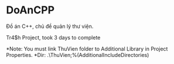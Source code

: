 # DoAnCPP
Đồ án C++, chủ đề quản lý thư viện.

Tr4$h Project, took 3 days to complete

*Note: You must link ThuVien folder to Additional Library in Project Properties.
*Dir: .\ThuVien;%(AdditionalIncludeDirectories)

